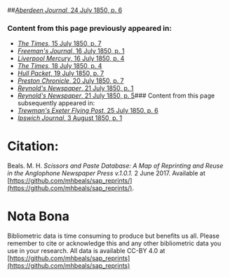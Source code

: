 ##[*Aberdeen Journal*, 24 July 1850, p. 6](https://mhbeals.github.io/sap_html/Aberdeen-Journal/Aberdeen-Journal-24-July-1850-p-6)

### Content from this page previously appeared in:
+ [*The Times*, 15 July 1850, p. 7](https://mhbeals.github.io/sap_html/The-Times/The-Times-15-July-1850-p-7)
+ [*Freeman's Journal*, 16 July 1850, p. 1](https://mhbeals.github.io/sap_html/Freeman's-Journal/Freeman's-Journal-16-July-1850-p-1)
+ [*Liverpool Mercury*, 16 July 1850, p. 4](https://mhbeals.github.io/sap_html/Liverpool-Mercury/Liverpool-Mercury-16-July-1850-p-4)
+ [*The Times*, 18 July 1850, p. 4](https://mhbeals.github.io/sap_html/The-Times/The-Times-18-July-1850-p-4)
+ [*Hull Packet*, 19 July 1850, p. 7](https://mhbeals.github.io/sap_html/Hull-Packet/Hull-Packet-19-July-1850-p-7)
+ [*Preston Chronicle*, 20 July 1850, p. 7](https://mhbeals.github.io/sap_html/Preston-Chronicle/Preston-Chronicle-20-July-1850-p-7)
+ [*Reynold's Newspaper*, 21 July 1850, p. 1](https://mhbeals.github.io/sap_html/Reynold's-Newspaper/Reynold's-Newspaper-21-July-1850-p-1)
+ [*Reynold's Newspaper*, 21 July 1850, p. 5](https://mhbeals.github.io/sap_html/Reynold's-Newspaper/Reynold's-Newspaper-21-July-1850-p-5)### Content from this page subsequently appeared in:
+ [*Trewman's Exeter Flying Post*, 25 July 1850, p. 6](https://mhbeals.github.io/sap_html/Trewman's-Exeter-Flying-Post/Trewman's-Exeter-Flying-Post-25-July-1850-p-6)
+ [*Ipswich Journal*, 3 August 1850, p. 1](https://mhbeals.github.io/sap_html/Ipswich-Journal/Ipswich-Journal-3-August-1850-p-1)
                    
# Citation: 

Beals. M. H. *Scissors and Paste Database: A Map of Reprinting and Reuse in the Anglophone Newspaper Press v.1.0.1.* 2 June 2017. Available at [https://github.com/mhbeals/sap_reprints/](https://github.com/mhbeals/sap_reprints/). 
                    
# Nota Bona

Bibliometric data is time consuming to produce but benefits us all. Please remember to cite or acknowledge this and any other bibliometric data you use in your research. All data is available CC-BY 4.0 at [https://github.com/mhbeals/sap_reprints](https://github.com/mhbeals/sap_reprints)